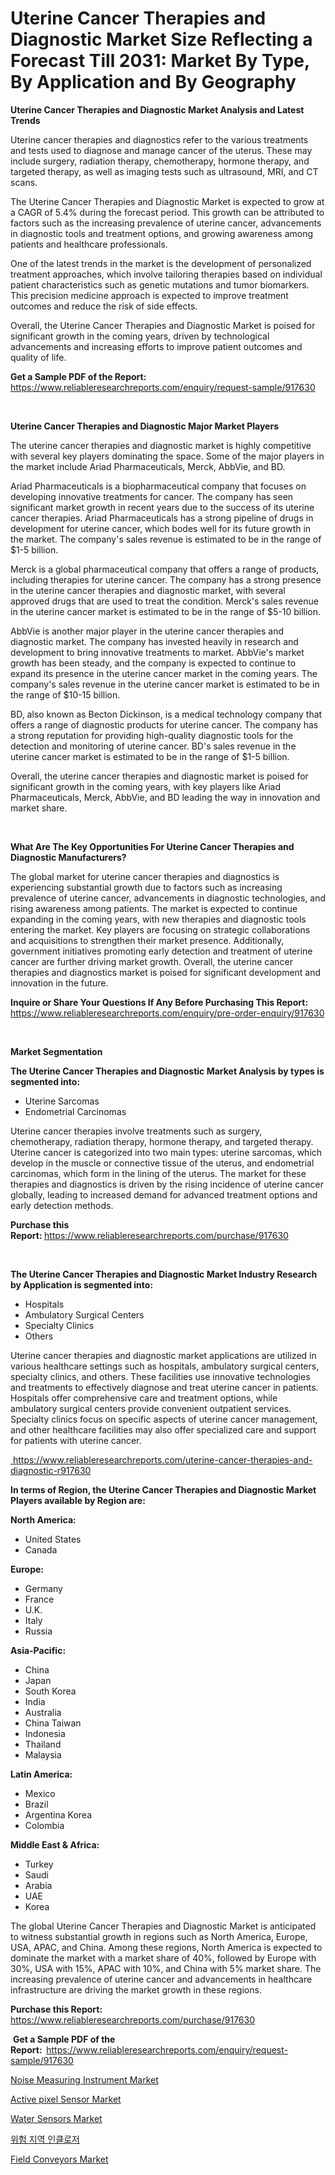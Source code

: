 <p><h1>Uterine Cancer Therapies and Diagnostic Market Size Reflecting a Forecast Till 2031: Market By Type, By Application and By Geography</h1></p><p><strong>Uterine Cancer Therapies and Diagnostic Market Analysis and Latest Trends</strong></p>
<p><p>Uterine cancer therapies and diagnostics refer to the various treatments and tests used to diagnose and manage cancer of the uterus. These may include surgery, radiation therapy, chemotherapy, hormone therapy, and targeted therapy, as well as imaging tests such as ultrasound, MRI, and CT scans.</p><p>The Uterine Cancer Therapies and Diagnostic Market is expected to grow at a CAGR of 5.4% during the forecast period. This growth can be attributed to factors such as the increasing prevalence of uterine cancer, advancements in diagnostic tools and treatment options, and growing awareness among patients and healthcare professionals.</p><p>One of the latest trends in the market is the development of personalized treatment approaches, which involve tailoring therapies based on individual patient characteristics such as genetic mutations and tumor biomarkers. This precision medicine approach is expected to improve treatment outcomes and reduce the risk of side effects.</p><p>Overall, the Uterine Cancer Therapies and Diagnostic Market is poised for significant growth in the coming years, driven by technological advancements and increasing efforts to improve patient outcomes and quality of life.</p></p>
<p><strong>Get a Sample PDF of the Report:&nbsp;</strong> <a href="https://www.reliableresearchreports.com/enquiry/request-sample/917630">https://www.reliableresearchreports.com/enquiry/request-sample/917630</a></p>
<p>&nbsp;</p>
<p><strong>Uterine Cancer Therapies and Diagnostic Major Market Players</strong></p>
<p><p>The uterine cancer therapies and diagnostic market is highly competitive with several key players dominating the space. Some of the major players in the market include Ariad Pharmaceuticals, Merck, AbbVie, and BD.</p><p>Ariad Pharmaceuticals is a biopharmaceutical company that focuses on developing innovative treatments for cancer. The company has seen significant market growth in recent years due to the success of its uterine cancer therapies. Ariad Pharmaceuticals has a strong pipeline of drugs in development for uterine cancer, which bodes well for its future growth in the market. The company's sales revenue is estimated to be in the range of $1-5 billion.</p><p>Merck is a global pharmaceutical company that offers a range of products, including therapies for uterine cancer. The company has a strong presence in the uterine cancer therapies and diagnostic market, with several approved drugs that are used to treat the condition. Merck's sales revenue in the uterine cancer market is estimated to be in the range of $5-10 billion.</p><p>AbbVie is another major player in the uterine cancer therapies and diagnostic market. The company has invested heavily in research and development to bring innovative treatments to market. AbbVie's market growth has been steady, and the company is expected to continue to expand its presence in the uterine cancer market in the coming years. The company's sales revenue in the uterine cancer market is estimated to be in the range of $10-15 billion.</p><p>BD, also known as Becton Dickinson, is a medical technology company that offers a range of diagnostic products for uterine cancer. The company has a strong reputation for providing high-quality diagnostic tools for the detection and monitoring of uterine cancer. BD's sales revenue in the uterine cancer market is estimated to be in the range of $1-5 billion.</p><p>Overall, the uterine cancer therapies and diagnostic market is poised for significant growth in the coming years, with key players like Ariad Pharmaceuticals, Merck, AbbVie, and BD leading the way in innovation and market share.</p></p>
<p>&nbsp;</p>
<p><strong>What Are The Key Opportunities For Uterine Cancer Therapies and Diagnostic Manufacturers?</strong></p>
<p><p>The global market for uterine cancer therapies and diagnostics is experiencing substantial growth due to factors such as increasing prevalence of uterine cancer, advancements in diagnostic technologies, and rising awareness among patients. The market is expected to continue expanding in the coming years, with new therapies and diagnostic tools entering the market. Key players are focusing on strategic collaborations and acquisitions to strengthen their market presence. Additionally, government initiatives promoting early detection and treatment of uterine cancer are further driving market growth. Overall, the uterine cancer therapies and diagnostics market is poised for significant development and innovation in the future.</p></p>
<p><strong>Inquire or Share Your Questions If Any Before Purchasing This Report:</strong> <a href="https://www.reliableresearchreports.com/enquiry/pre-order-enquiry/917630">https://www.reliableresearchreports.com/enquiry/pre-order-enquiry/917630</a></p>
<p>&nbsp;</p>
<p><strong>Market Segmentation</strong></p>
<p><strong>The Uterine Cancer Therapies and Diagnostic Market Analysis by types is segmented into:</strong></p>
<p><ul><li>Uterine Sarcomas</li><li>Endometrial Carcinomas</li></ul></p>
<p><p>Uterine cancer therapies involve treatments such as surgery, chemotherapy, radiation therapy, hormone therapy, and targeted therapy. Uterine cancer is categorized into two main types: uterine sarcomas, which develop in the muscle or connective tissue of the uterus, and endometrial carcinomas, which form in the lining of the uterus. The market for these therapies and diagnostics is driven by the rising incidence of uterine cancer globally, leading to increased demand for advanced treatment options and early detection methods.</p></p>
<p><strong>Purchase this Report:&nbsp;</strong><a href="https://www.reliableresearchreports.com/purchase/917630">https://www.reliableresearchreports.com/purchase/917630</a></p>
<p>&nbsp;</p>
<p><strong>The Uterine Cancer Therapies and Diagnostic Market Industry Research by Application is segmented into:</strong></p>
<p><ul><li>Hospitals</li><li>Ambulatory Surgical Centers</li><li>Specialty Clinics</li><li>Others</li></ul></p>
<p><p>Uterine cancer therapies and diagnostic market applications are utilized in various healthcare settings such as hospitals, ambulatory surgical centers, specialty clinics, and others. These facilities use innovative technologies and treatments to effectively diagnose and treat uterine cancer in patients. Hospitals offer comprehensive care and treatment options, while ambulatory surgical centers provide convenient outpatient services. Specialty clinics focus on specific aspects of uterine cancer management, and other healthcare facilities may also offer specialized care and support for patients with uterine cancer.</p></p>
<p><a href="https://www.reliableresearchreports.com/uterine-cancer-therapies-and-diagnostic-r917630">&nbsp;https://www.reliableresearchreports.com/uterine-cancer-therapies-and-diagnostic-r917630</a></p>
<p><strong>In terms of Region, the Uterine Cancer Therapies and Diagnostic Market Players available by Region are:</strong></p>
<p>
    <p> <strong> North America: </strong>
        <ul>
            <li>United States</li>
            <li>Canada</li>
        </ul>
        </p> 
    <p> <strong> Europe: </strong>
        <ul>
            <li>Germany</li>
            <li>France</li>
            <li>U.K.</li>
            <li>Italy</li>
            <li>Russia</li>
        </ul>
        </p> 
    <p> <strong> Asia-Pacific: </strong>
        <ul>
            <li>China</li>
            <li>Japan</li>
            <li>South Korea</li>
            <li>India</li>
            <li>Australia</li>
            <li>China Taiwan</li>
            <li>Indonesia</li>
            <li>Thailand</li>
            <li>Malaysia</li>
        </ul>
        </p> 
    <p> <strong> Latin America: </strong>
        <ul>
            <li>Mexico</li>
            <li>Brazil</li>
            <li>Argentina Korea</li>
            <li>Colombia</li>
        </ul>
        </p> 
    <p> <strong> Middle East & Africa: </strong>
        <ul>
            <li>Turkey</li>
            <li>Saudi</li>
            <li>Arabia</li>
            <li>UAE</li>
            <li>Korea</li>
        </ul>
    </p>
    </p>
<p><p>The global Uterine Cancer Therapies and Diagnostic Market is anticipated to witness substantial growth in regions such as North America, Europe, USA, APAC, and China. Among these regions, North America is expected to dominate the market with a market share of 40%, followed by Europe with 30%, USA with 15%, APAC with 10%, and China with 5% market share. The increasing prevalence of uterine cancer and advancements in healthcare infrastructure are driving the market growth in these regions.</p></p>
<p><strong>Purchase this Report: </strong><a href="https://www.reliableresearchreports.com/purchase/917630">https://www.reliableresearchreports.com/purchase/917630</a></p>
<p>&nbsp;<strong>Get a Sample PDF of the Report:&nbsp;&nbsp;</strong><a href="https://www.reliableresearchreports.com/enquiry/request-sample/917630">https://www.reliableresearchreports.com/enquiry/request-sample/917630</a></p>
<p><strong></strong></p>
<p><p><a href="https://medium.com/@lisastevens48/global-noise-measuring-instrument-market-by-product-type-by-application-by-region-and-companies-3c2a72122b4a">Noise Measuring Instrument Market</a></p><p><a href="https://www.linkedin.com/pulse/insights-active-pixel-sensor-market-size-which-expanding-66-dkvfe?trackingId=SZxetykFT0WYDHXqG1RbPQ%3D%3D">Active pixel Sensor Market</a></p><p><a href="https://www.linkedin.com/pulse/navigating-th-zakupka-q6ike?trackingId=UpY%2F3lrESY22%2FUA1O21z%2FA%3D%3D">Water Sensors Market</a></p><p><a href="https://medium.com/@hossainvi014/%EA%B8%80%EB%A1%9C%EB%B2%8C-%EC%9C%84%ED%97%98-%EC%A7%80%EC%97%AD-%EC%99%B8%EB%B6%80-%EB%B3%B4%ED%98%B8-%ED%8B%80-%EC%8B%9C%EC%9E%A5-%EA%B7%9C%EB%AA%A8-%EB%B0%8F-%EC%A0%90%EC%9C%A0%EC%9C%A8-%EB%B6%84%EC%84%9D-%EC%A0%9C%ED%92%88-%EC%9C%A0%ED%98%95%EB%B3%84-%EC%A0%81%EC%9A%A9%EB%B3%84-%EC%A7%80%EC%97%AD%EB%B3%84-%EC%98%88%EC%B8%A1-2024-2031-567c02f1e1e5">위험 지역 인클로저</a></p><p><a href="https://medium.com/@dan.murray5879/insights-into-field-conveyors-market-share-and-competitive-landscape-for-period-from-2024-to-2031-fc17c4ffa84f">Field Conveyors Market</a></p></p>